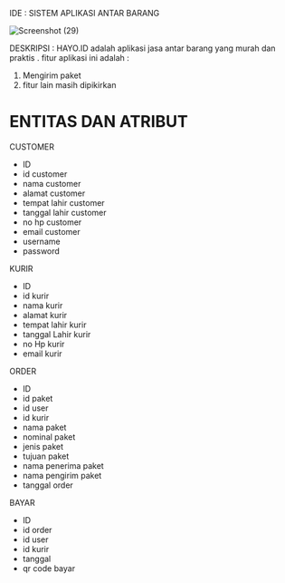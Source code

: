 IDE : SISTEM APLIKASI ANTAR BARANG

![Screenshot (29)](https://user-images.githubusercontent.com/71611488/157787578-95db17c4-7411-489c-bb7a-d8ac461158b8.png)

DESKRIPSI :
HAYO.ID adalah aplikasi jasa antar barang yang murah dan praktis . fitur aplikasi ini adalah :

1. Mengirim paket
2. fitur lain masih dipikirkan



<h1 b >ENTITAS DAN ATRIBUT</h1>

CUSTOMER
- ID
- id customer
- nama customer
- alamat customer
- tempat lahir customer
- tanggal lahir customer
- no hp customer
- email customer
- username 
- password

KURIR
- ID
- id kurir
- nama kurir
- alamat kurir
- tempat lahir kurir
- tanggal Lahir kurir
- no Hp kurir
- email kurir

ORDER 
- ID
- id paket
- id user
- id kurir
- nama paket
- nominal paket
- jenis paket
- tujuan paket
- nama penerima paket
- nama pengirim paket
- tanggal order

BAYAR 
- ID
- id order
- id user
- id kurir
- tanggal
- qr code bayar 







